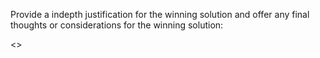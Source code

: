 Provide a indepth justification for the winning solution and offer any final thoughts or considerations for the winning solution:

<<WINNER2>>
